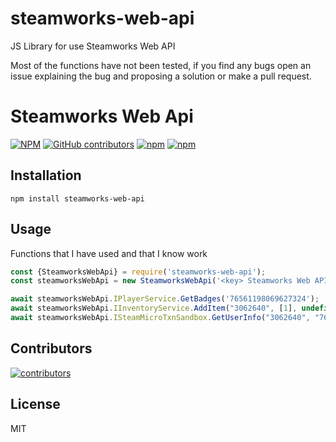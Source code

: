 # steamworks-web-api

JS Library for use Steamworks Web API

Most of the functions have not been tested, if you find any bugs open an issue explaining the bug and proposing a
solution or make a pull request.

# Steamworks Web Api

[![NPM](https://img.shields.io/npm/l/@awesomepermissions/sdk)](https://github.com/steamworks-web-api/blob/main/LICENSE)
[![GitHub contributors](https://img.shields.io/github/contributors/Cerberupo/steamworks-web-api)](https://github.com/Cerberupo/steamworks-web-api/graphs/contributors)
[![npm](https://img.shields.io/npm/v/steamworks-web-api)](https://www.npmjs.com/package/steamworks-web-api)
[![npm](https://img.shields.io/npm/dm/steamworks-web-api)](https://www.npmjs.com/package/steamworks-web-api)

## Installation

```shell
npm install steamworks-web-api
```

## Usage

Functions that I have used and that I know work

```javascript
const {SteamworksWebApi} = require('steamworks-web-api');
const steamworksWebApi = new SteamworksWebApi('<key> Steamworks Web API publisher authentication key.');

await steamworksWebApi.IPlayerService.GetBadges('76561198069627324');
await steamworksWebApi.IInventoryService.AddItem("3062640", [1], undefined, "76561198069627324", true)
await steamworksWebApi.ISteamMicroTxnSandbox.GetUserInfo("3062640", "76561198069627324");
```

## Contributors

<a href="https://github.com/Cerberupo/steamworks-web-api/graphs/contributors">
  <img alt="contributors" src="https://contrib.rocks/image?repo=Cerberupo/steamworks-web-api" />
</a>

## License

MIT